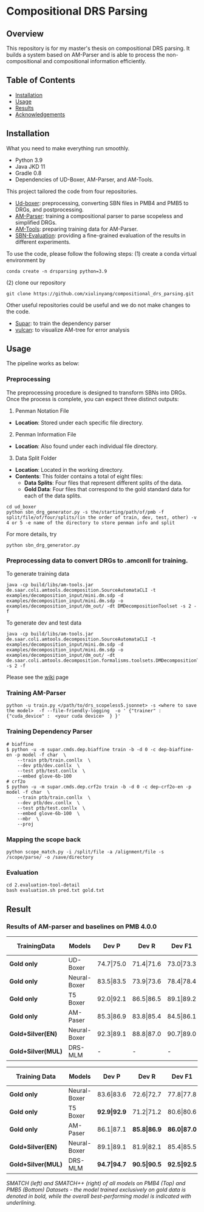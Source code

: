 # Compositional DRS Parsing

## Overview
This repository is for my master's thesis on compositional DRS parsing. It builds a system based on AM-Parser and is able to process the non-compositional and compositional information efficiently. 

## Table of Contents
- [Installation](#installation)
- [Usage](#usage)
- [Results](#results)
- [Acknowledgements](#acknowledgements)

## Installation
What you need to make everything run smoothly.
* Python 3.9
* Java JKD 11
* Gradle 0.8
* Dependencies of UD-Boxer, AM-Parser, and AM-Tools.


This project tailored the code from four repositories.

* [Ud-boxer](https://github.com/xiulinyang/ud-boxer/tree/colab): preprocessing, converting SBN files in PMB4 and PMB5 to DRGs, and postprocessing.
* [AM-Parser](https://github.com/xiulinyang/am-parser/tree/unsupervised2020): training a compositional parser to parse scopeless and simplified DRGs.
* [AM-Tools](https://github.com/xiulinyang/am-tools): preparing training data for AM-Parser.
* [SBN-Evaluation](https://github.com/xiulinyang/SBN-evaluation-tool): providing a fine-grained evaluation of the results in different experiments.

To use the code, please follow the following steps:
(1) create a conda virtual environment by 

```
conda create -n drsparsing python=3.9
```

(2) clone our repository
```
git clone https://github.com/xiulinyang/compositional_drs_parsing.git
```

Other useful repositories could be useful and we do not make changes to the code.
* [Supar](https://github.com/yzhangcs/parser): to train the dependency parser
* [vulcan](https://github.com/jgroschwitz/vulcan): to visualize AM-tree for error analysis

  
## Usage
The pipeline works as below:
### Preprocessing
The preprocessing procedure is designed to transform SBNs into DRGs. Once the process is complete, you can expect three distinct outputs:
1. Penman Notation File
- **Location**: Stored under each specific file directory.
2. Penman Information File
- **Location**: Also found under each individual file directory.
3. Data Split Folder
- **Location**: Located in the working directory.
- **Contents**: This folder contains a total of eight files:
  - **Data Splits**: Four files that represent different splits of the data.
  - **Gold Data**: Four files that correspond to the gold standard data for each of the data splits.

```
cd ud_boxer
python sbn_drg_generator.py -s the/starting/path/of/pmb -f split/file/of/four/splits/(in the order of train, dev, test, other) -v 4 or 5 -e name of the directory to store penman info and split
```

For more details, try 

```
python sbn_drg_generator.py
```

### Preprocessing data to convert DRGs to .amconll for training.
To generate training data
```
java -cp build/libs/am-tools.jar de.saar.coli.amtools.decomposition.SourceAutomataCLI -t examples/decomposition_input/mini.dm.sdp -d examples/decomposition_input/mini.dm.sdp -o examples/decomposition_input/dm_out/ -dt DMDecompositionToolset -s 2 -f
```
To generate dev and test data

```
java -cp build/libs/am-tools.jar de.saar.coli.amtools.decomposition.SourceAutomataCLI -t examples/decomposition_input/mini.dm.sdp -d examples/decomposition_input/mini.dm.sdp -o examples/decomposition_input/dm_out/ -dt de.saar.coli.amtools.decomposition.formalisms.toolsets.DMDecompositionToolset -s 2 -f
```
   Please see the [wiki](https://github.com/coli-saar/am-parser/wiki/Learning-compositional-structures) page

### Training AM-Parser
   
```
python -u train.py </path/to/drs_scopeless5.jsonnet> -s <where to save the model>  -f --file-friendly-logging  -o ' {"trainer" : {"cuda_device" :  <your cuda device>  } }'
````
### Training Dependency Parser
```
# biaffine
$ python -u -m supar.cmds.dep.biaffine train -b -d 0 -c dep-biaffine-en -p model -f char  \
    --train ptb/train.conllx  \
    --dev ptb/dev.conllx  \
    --test ptb/test.conllx  \
    --embed glove-6b-100
# crf2o
$ python -u -m supar.cmds.dep.crf2o train -b -d 0 -c dep-crf2o-en -p model -f char  \
    --train ptb/train.conllx  \
    --dev ptb/dev.conllx  \
    --test ptb/test.conllx  \
    --embed glove-6b-100  \
    --mbr  \
    --proj
```
### Mapping the scope back
   ```python scope_match.py -i /split/file -a /alignment/file -s /scope/parse/ -o /save/directory```

### Evaluation
```
cd 2.evaluation-tool-detail
bash evaluation.sh pred.txt gold.txt
```

## Result

### Results of AM-parser and baselines on PMB 4.0.0

| **TrainingData** | **Models** | **Dev P** | **Dev R** | **Dev F1** | **Dev Err** | **Test P** | **Test R** | **Test F1** | **Test Err** | **Eval P** | **Eval R** | **Eval F1** | **Eval Err** |
|------------------|------------|----------|----------|-----------|------------|----------|----------|-----------|------------|----------|----------|-----------|------------|
|  **Gold only**       | UD-Boxer   | 74.7\|75.0 | 71.4\|71.6 | 73.0\|73.3 | .2% | 75.4\|75.4 | 71.9\|71.9 | 73.6\|74.0 | **0%** | 74.2\|74.4 | 70.3\|70.4 | 72.2\|72.4 | .4% |
|  **Gold only**        | Neural-Boxer | 83.5\|83.5 | 73.9\|73.6 | 78.4\|78.4 | 8% | 83.9\|84.0 | 75.2\|75.2 | 79.3\|79.3 | 6% | 80.4\|80.5 | 70.3\|70.8 | 75.3\|75.3 | 8% |
|  **Gold only**        | T5 Boxer | 92.0\|92.1 | 86.5\|86.5 | 89.1\|89.2 | 4% | 92.6\|92.6 | 88.3\|88.3 | 90.4\|90.4 | 4% | 91.3\|91.3 | 86.0\|86.0 | 88.6\|88.6 | 4% |
|  **Gold only**        | AM-Paser | 85.3\|86.9 | 83.8\|85.4 | 84.5\|86.1 | **0%** | 85.2\|86.3 | 85.0\|86.1 | 85.1\|86.2 | **0%** | 83.1\|84.4 | 82.7\|84.0 | 82.9\|84.2 | **0%** |
|  **Gold+Silver(EN)**  | Neural-Boxer | 92.3\|89.1 | 88.8\|87.0 | 90.7\|89.0 | 3% | 92.6\|92.5 | 88.8\|88.8 | 90.6\|90.6 | 3% | 91.6\|91.6 | 86.9\|86.9 | 89.2\|89.2 | 4% |
|  **Gold+Silver(MUL)** | DRS-MLM | - | - | - | - | - | - | 94.0 | 0.2% | - | - | - | - |


| **Training Data**         | **Models**      | **Dev P**      | **Dev R**       | **Dev F1**      | **Dev Err** | **Test P**      | **Test R**       | **Test F1**      | **Test Err** | **TestLong P**    | **TestLong R**    | **TestLong F1**   | **TestLong Err** |
|---------------------------|-----------------|----------------|-----------------|-----------------|------------|-----------------|-----------------|-----------------|-------------|-----------------|-----------------|-----------------|------------------|
| **Gold only**             | Neural-Boxer    | 83.6\|83.6     | 72.6\|72.7      | 77.8\|77.8      | 7%         | 82.1\|82.1      | 70.6\|70.6      | 75.9\|76.0      | 9%          | -               | -               | -               | -                |
|   **Gold only**                         | T5 Boxer        | **92.9\|92.9** | 71.2\|71.2      | 80.6\|80.6      | 21%        | **91.9\|91.9**  | 72.6\|72.6      | 81.1\|81.1      | 18%         | **75.6\|76.5**  | 2.5\|2.5        | 4.8\|4.8        | 92%              |
|  **Gold only**                          | AM-Paser        | 86.1\|87.1     | **85.8\|86.9**  | **86.0\|87.0**  | **0%**     | 84.8\|85.7      | **84.6\|85.5**  | **84.7\|85.6**  | **0%**      | 45.0\|50.9      | **38.7\|42.5**  | **41.6\|46.3**  | **3.4%**          |
| **Gold+Silver(EN)**       | Neural-Boxer    | 89.1\|89.1     | 81.9\|82.1      | 85.4\|85.5      | 6%         | 91.1\|91.0      | 79.1\|79.3      | 84.7\|84.7      | 12%         | 60.0\|62.8      | 8.8\|9.3        | 15.4\|16.1      | 79%              |
| **Gold+Silver(MUL)**      | DRS-MLM         | **94.7\|94.7** | **90.5\|90.5**  | **92.5\|92.5**  | 3%         | **94.4\|94.4**  | **88.7\|88.7**  | **91.5\|91.5**  | 4%          | **82.0\|81.9**  | 5.5\|5.7        | 10.2\|10.6      | 82%              |

*SMATCH (left) and SMATCH++ (right) of all models on PMB4 (Top) and PMB5 (Bottom) Datasets - the model trained exclusively on gold data is denoted in bold, while the overall best-performing model is indicated with underlining.*

